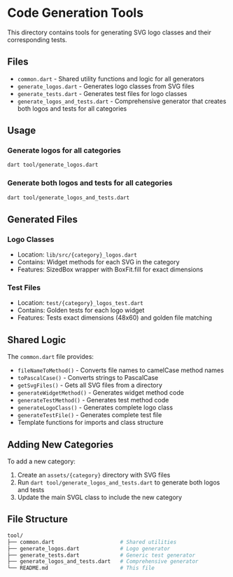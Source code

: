 # Code Generation Tools

This directory contains tools for generating SVG logo classes and their corresponding tests.

## Files

- `common.dart` - Shared utility functions and logic for all generators
- `generate_logos.dart` - Generates logo classes from SVG files
- `generate_tests.dart` - Generates test files for logo classes
- `generate_logos_and_tests.dart` - Comprehensive generator that creates both logos and tests for all categories

## Usage

### Generate logos for all categories

```bash
dart tool/generate_logos.dart
```

### Generate both logos and tests for all categories

```bash
dart tool/generate_logos_and_tests.dart
```

## Generated Files

### Logo Classes

- Location: `lib/src/{category}_logos.dart`
- Contains: Widget methods for each SVG in the category
- Features: SizedBox wrapper with BoxFit.fill for exact dimensions

### Test Files

- Location: `test/{category}_logos_test.dart`
- Contains: Golden tests for each logo widget
- Features: Tests exact dimensions (48x60) and golden file matching

## Shared Logic

The `common.dart` file provides:

- `fileNameToMethod()` - Converts file names to camelCase method names
- `toPascalCase()` - Converts strings to PascalCase
- `getSvgFiles()` - Gets all SVG files from a directory
- `generateWidgetMethod()` - Generates widget method code
- `generateTestMethod()` - Generates test method code
- `generateLogoClass()` - Generates complete logo class
- `generateTestFile()` - Generates complete test file
- Template functions for imports and class structure

## Adding New Categories

To add a new category:

1. Create an `assets/{category}` directory with SVG files
2. Run `dart tool/generate_logos_and_tests.dart` to generate both logos and tests
3. Update the main SVGL class to include the new category

## File Structure

```bash
tool/
├── common.dart                     # Shared utilities
├── generate_logos.dart             # Logo generator
├── generate_tests.dart             # Generic test generator
├── generate_logos_and_tests.dart   # Comprehensive generator
└── README.md                       # This file
```
